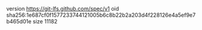version https://git-lfs.github.com/spec/v1
oid sha256:1e687cf0f1577233744121005b6c8b22b2a203d4f228126e4a5ef9e7b465d01e
size 11182
